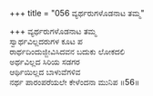 +++
title = "056 ವ್ಯರ್ಥರುಗಳೊಡನಾಟ ತಮ್ಮ"

+++
ವ್ಯರ್ಥರುಗಳೊಡನಾಟ ತಮ್ಮ   
ಸ್ವಾರ್ಥವಿಲ್ಲದರುಗಳ ಕೂಟ ಪ  
ರಾರ್ಥದಿಂದುಜ್ಜೀವಿಸಿದವನ ಬದುಕು ಲೋಕದಲಿ   
ಅರ್ಥವಿಲ್ಲದ ಸಿರಿಯ ಸಡಗರ   
ಆರ್ಥಿಯಿಲ್ಲದ ಬಾಳುವೆಗಳಿವ   
ನರ್ಥ ಪಾರಂಪರೆಯಲೇ ಕೇಳೆಂದನಾ ಮುನಿಪ   ॥56॥